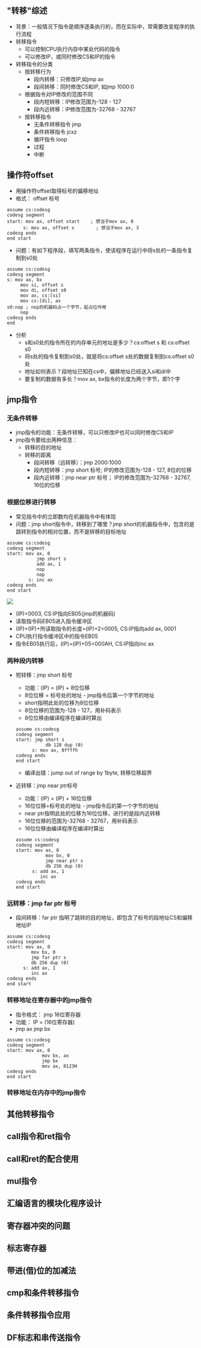 ## "转移"综述

- 背景：一般情况下指令是顺序逐条执行的，而在实际中，常需要改变程序的执行流程
- 转移指令
  - 可以控制CPU执行内存中某处代码的指令
  - 可以修改IP，或同时修改CS和IP的指令
- 转移指令的分类
  - 按转移行为
    - 段内转移：只修改IP,如jmp ax
    - 段间转移：同时修改CS和IP, 如jmp 1000:0
  - 根据指令对IP修改的范围不同
    - 段内短转移：IP修改范围为-128 - 127
    - 段内近转移：IP修改范围为-32768 - 32767
  - 按转移指令
    - 无条件转移指令 jmp
    - 条件转移指令 jcxz
    - 循环指令 loop
    - 过程
    - 中断

## 操作符offset

- 用操作符offset取得标号的偏移地址
- 格式： offset 标号

```assembly
assume cs:codesg
codesg segment
start: mov ax, offset start    ; 想当于mov ax, 0
	  s: mov ax, offset s        ; 想当于mov ax, 3
codesg ends
end start
```

- 问题：有如下程序段，填写两条指令，使该程序在运行中将s处的一条指令复制到s0处

```assembly
assume cs:codesg
codesg segment
s: mov ax, bx
	 mov si, offset s
	 mov di, offset s0
	 mov ax, cs:[si]
	 mov cs:[di], ax
s0:nop ; nop的机器码占一个字节，起占位作用
	 nop 
codesg ends
end
```

- 分析
  - s和s0处的指令所在的内存单元的地址是多少？cs:offset s 和 cs:offset s0
  - 将s处的指令复制到s0处，就是将cs:offset s处的数据复制到cs:offset s0处
  - 地址如何表示？段地址已知在cs中，偏移地址已经送入si和di中
  - 要复制的数据有多长？mov ax, bx指令的长度为两个字节，即1个字

## jmp指令

### 无条件转移

- jmp指令的功能：无条件转移，可以只修改IP也可以同时修改CS和IP
- jmp指令要给出两种信息：
  - 转移的目的地址
  - 转移的距离
    - 段间转移（远转移）：jmp 2000:1000
    - 段内短转移：jmp short 标号; IP的修改范围为-128 - 127, 8位的位移
    - 段内近转移：jmp near ptr 标号； IP的修改范围为-32768 - 32767, 16位的位移

### 根据位移进行转移

- 常见指令中的立即数均在机器指令中有体现
- 问题：jmp short指令中，转移到了哪里？jmp short的机器指令中，包含的是跳转到指令的相对位置，而不是转移的目标地址

```assembly
assume cs:codesg
codesg segment
start: mov ax, 0
		   jmp short s
		   add ax, 1
		   nop
		   nop
		s: inc ax
codesg ends
end start
```

![](./images/根据位移进行转移.jpg)

- (IP)=0003, CS:IP指向EB05(jmp的机器码)
- 读取指令码EB05进入指令缓冲区
- (IP)=(IP)+所读取指令的长度=(IP)+2=0005, CS:IP指向add ax, 0001
- CPU执行指令缓冲区中的指令EB05
- 指令EB05执行后，(IP)=(IP)+05=000AH, CS:IP指向inc ax

### 两种段内转移

- 短转移：jmp short 标号

  - 功能：(IP) = (IP) + 8位位移
  - 8位位移 = 标号处的地址 - jmp指令后第一个字节的地址
  - short指明此处的位移为8位位移
  - 8位位移的范围为-128 - 127，用补码表示
  - 8位位移由编译程序在编译时算出

  ```assembly
  assume cs:codesg
  codesg segment
  start: jmp short s
  			 db 128 dup (0)
  		s: mov ax, 0ffffh
  codesg ends
  end start
  ```

  - 编译出错：jump out of range by 1byte, 转移位移超界

- 近转移：jmp near ptr标号

  - 功能：(IP) = (IP) + 16位位移
  - 16位位移=标号处的地址 - jmp指令后的第一个字节的地址
  - near ptr指明此处的位移为16位位移，进行的是段内近转移
  - 16位位移的范围为-32768 - 32767，用补码表示
  - 16位位移由编译程序在编译时算出

  ```assembly
  assume cs:codesg
  codesg segment
  start: mov ax, 0
  			 mov bx, 0
  			 jmp near ptr s
  			 db 256 dup (0)
  		s: add ax, 1
  		   inc ax
  codesg ends
  end start
  ```

### 远转移：jmp far ptr 标号

- 段间转移：far ptr 指明了跳转的目的地址，即包含了标号的段地址CS和偏移地址IP

```assembly
assume cs:codesg
codesg segment
start: mov ax, 0
	     mov bx, 0
	     jmp far ptr s
	  	 db 256 dup (0)
	  s: add ax, 1
	     inc ax
codesg ends
end start
```

### 转移地址在寄存器中的jmp指令

- 指令格式： jmp 16位寄存器
- 功能： IP = (16位寄存器)
- jmp ax    jmp bx

```assembly
assume cs:codesg
codesg segment
start: mov ax, 0
 			 mov bx, ax
 			 jmp bx
 			 mov ax, 0123H
codesg ends
end start
```

### 转移地址在内存中的jmp指令



## 其他转移指令

## call指令和ret指令

## call和ret的配合使用

## mul指令

## 汇编语言的模块化程序设计

## 寄存器冲突的问题

## 标志寄存器

## 带进(借)位的加减法

## cmp和条件转移指令

## 条件转移指令应用

## DF标志和串传送指令

